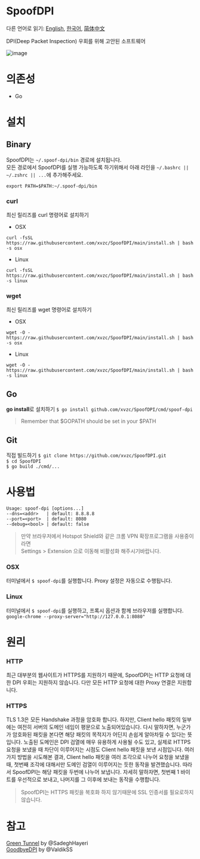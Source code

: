 # SpoofDPI

다른 언어로 읽기: [English](https://github.com/xvzc/SpoofDPI), [한국어](https://github.com/xvzc/SpoofDPI/blob/main/readme_ko.md), [简体中文](https://github.com/xvzc/SpoofDPI/blob/main/readme_zh-CN.md)

DPI(Deep Packet Inspection) 우회를 위해 고안된 소프트웨어  
  
![image](https://user-images.githubusercontent.com/45588457/148035986-8b0076cc-fefb-48a1-9939-a8d9ab1d6322.png)


# 의존성
- Go 

# 설치
## Binary
SpoofDPI는 `~/.spoof-dpi/bin` 경로에 설치됩니다.  
모든 경로에서 SpoofDPI를 실행 가능하도록 하기위해서 아래 라인을  `~/.bashrc || ~/.zshrc || ...`에 추가해주세요.
```
export PATH=$PATH:~/.spoof-dpi/bin
```

### curl
최신 릴리즈를 curl 명령어로 설치하기
- OSX
```
curl -fsSL https://raw.githubusercontent.com/xvzc/SpoofDPI/main/install.sh | bash -s osx
```
- Linux
```
curl -fsSL https://raw.githubusercontent.com/xvzc/SpoofDPI/main/install.sh | bash -s linux
```
### wget
최신 릴리즈를 wget 명령어로 설치하기
- OSX
```
wget -O - https://raw.githubusercontent.com/xvzc/SpoofDPI/main/install.sh | bash -s osx 
```
- Linux
```
wget -O - https://raw.githubusercontent.com/xvzc/SpoofDPI/main/install.sh | bash -s linux 
```
## Go
**go install**로 설치하기
`$ go install github.com/xvzc/SpoofDPI/cmd/spoof-dpi`  
  > Remember that $GOPATH should be set in your $PATH

## Git
직접 빌드하기
`$ git clone https://github.com/xvzc/SpoofDPI.git`  
`$ cd SpoofDPI`  
`$ go build ./cmd/...`  

# 사용법
```
Usage: spoof-dpi [options...]
--dns=<addr>   | default: 8.8.8.8
--port=<port>  | default: 8080
--debug=<bool> | default: false
```
> 만약 브라우저에서 Hotspot Shield와 같은 크롬 VPN 확장프로그램을 사용중이라면  
  Settings > Extension 으로 이동해 비활성화 해주시기바랍니다.
### OSX
터미널에서 `$ spoof-dpi`를 실행합니다. Proxy 설정은 자동으로 수행됩니다.

### Linux
터미널에서 `$ spoof-dpi`를 실행하고, 프록시 옵션과 함께 브라우저를 실행합니다.  
`google-chrome --proxy-server="http://127.0.0.1:8080"`

# 원리
### HTTP
최근 대부분의 웹사이트가 HTTPS를 지원하기 때문에, 
SpoofDPI는 HTTP 요청에 대한 DPI 우회는 지원하지 않습니다. 
다만 모든 HTTP 요청에 대한 Proxy 연결은 지원합니다.

### HTTPS
TLS 1.3은 모든 Handshake 과정을 암호화 합니다. 하지만, Client hello 패킷의 일부에는 여전히 서버의 도메인 네임이 평문으로 노출되어있습니다. 
다시 말하자면, 누군가가 암호화된 패킷을 본다면 해당 패킷의 목적지가 어딘지 손쉽게 알아차릴 수 있다는 뜻입니다. 
노출된 도메인은 DPI 검열에 매우 유용하게 사용될 수도 있고, 실제로 HTTPS 요청을 보냈을 때 차단이 이루어지는 시점도 Client hello 패킷을 보낸 시점입니다. 
여러가지 방법을 시도해본 결과, Client hello 패킷을 여러 조각으로 나누어 요청을 보냈을 때, 첫번째 조각에 대해서만 도메인 검열이 이루어지는 듯한 동작을 발견했습니다. 따라서 SpoofDPI는 해당 패킷을 두번에 나누어 보냅니다. 자세히 말하자면, 첫번째 1 바이트를 우선적으로 보내고, 나머지를 그 이후에 보내는 동작을 수행합니다.
> SpoofDPI는 HTTPS 패킷을 복호화 하지 않기때문에 SSL 인증서를 필요로하지 않습니다.

# 참고
[Green Tunnel](https://github.com/SadeghHayeri/GreenTunnel) by @SadeghHayeri  
[GoodbyeDPI](https://github.com/ValdikSS/GoodbyeDPI) by @ValdikSS
